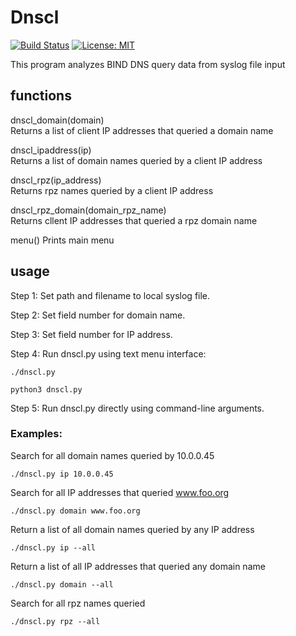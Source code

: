 # Dnscl

[![Build Status](https://travis-ci.com/mark-w-hunter/dnscl.svg?branch=master)](https://travis-ci.com/mark-w-hunter/dnscl)
[![License: MIT](https://img.shields.io/badge/License-MIT-yellow.svg)](https://opensource.org/licenses/MIT)
 
This program analyzes BIND DNS query data from syslog file input

## functions

dnscl_domain(domain)  
    Returns a list of client IP addresses that queried a domain name
    
dnscl_ipaddress(ip)  
    Returns a list of domain names queried by a client IP address
    
dnscl_rpz(ip_address)  
    Returns rpz names queried by a client IP address
    
dnscl_rpz_domain(domain_rpz_name)  
    Returns cllent IP addresses that queried a rpz domain name

menu()
    Prints main menu

## usage

Step 1: Set path and filename to local syslog file.

Step 2: Set field number for domain name.

Step 3: Set field number for IP address.

Step 4: Run dnscl.py using text menu interface:
```
./dnscl.py
``` 
```
python3 dnscl.py
```
Step 5: Run dnscl.py directly using command-line arguments.

### Examples:

Search for all domain names queried by 10.0.0.45
```
./dnscl.py ip 10.0.0.45
```
Search for all IP addresses that queried www.foo.org
```   
./dnscl.py domain www.foo.org
```
Return a list of all domain names queried by any IP address
```
./dnscl.py ip --all
```
Return a list of all IP addresses that queried any domain name
```
./dnscl.py domain --all 
```
Search for all rpz names queried
```
./dnscl.py rpz --all
